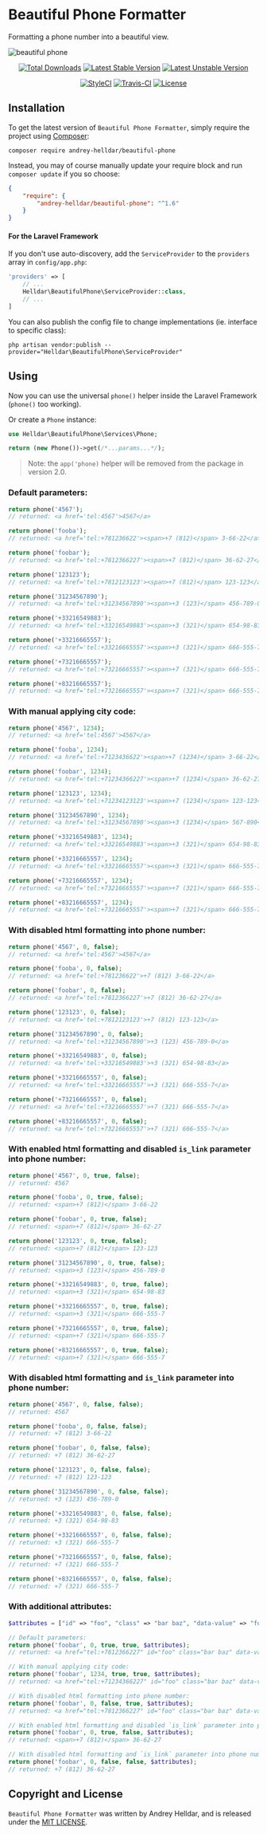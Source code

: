 # Beautiful Phone Formatter

Formatting a phone number into a beautiful view.

![beautiful phone](https://user-images.githubusercontent.com/10347617/66074886-f3b82c80-e562-11e9-80b1-ba731deba9f3.png)

<p align="center">
    <a href="https://packagist.org/packages/andrey-helldar/beautiful-phone"><img src="https://img.shields.io/packagist/dt/andrey-helldar/beautiful-phone.svg?style=flat-square" alt="Total Downloads" /></a>
    <a href="https://packagist.org/packages/andrey-helldar/beautiful-phone"><img src="https://poser.pugx.org/andrey-helldar/beautiful-phone/v/stable?format=flat-square" alt="Latest Stable Version" /></a>
    <a href="https://packagist.org/packages/andrey-helldar/beautiful-phone"><img src="https://poser.pugx.org/andrey-helldar/beautiful-phone/v/unstable?format=flat-square" alt="Latest Unstable Version" /></a>
</p>

<p align="center">
    <a href="https://styleci.io/repos/127879322"><img src="https://styleci.io/repos/127879322/shield" alt="StyleCI" /></a>
    <a href="https://travis-ci.org/andrey-helldar/beautiful-phone"><img src="https://travis-ci.org/andrey-helldar/beautiful-phone.svg?branch=master" alt="Travis-CI" /></a>
    <a href="LICENSE"><img src="https://poser.pugx.org/andrey-helldar/beautiful-phone/license?format=flat-square" alt="License" /></a>
</p>


## Installation

To get the latest version of `Beautiful Phone Formatter`, simply require the project using [Composer](https://getcomposer.org):

```
composer require andrey-helldar/beautiful-phone
```

Instead, you may of course manually update your require block and run `composer update` if you so choose:

```json
{
    "require": {
        "andrey-helldar/beautiful-phone": "^1.6"
    }
}
```


#### For the Laravel Framework
If you don't use auto-discovery, add the `ServiceProvider` to the `providers` array in `config/app.php`:

```php
'providers' => [
    // ...
    Helldar\BeautifulPhone\ServiceProvider::class,
    // ...
]
```

You can also publish the config file to change implementations (ie. interface to specific class):

```
php artisan vendor:publish --provider="Helldar\BeautifulPhone\ServiceProvider"
```


## Using

Now you can use the universal `phone()` helper inside the Laravel Framework (`phone()` too working).

Or create a `Phone` instance:
```php
use Helldar\BeautifulPhone\Services\Phone;

return (new Phone())->get(/*...params...*/);
```

> Note: the `app('phone)` helper will be removed from the package in version 2.0.


### Default parameters:

```php
return phone('4567');
// returned: <a href='tel:4567'>4567</a>

return phone('fooba');
// returned: <a href='tel:+781236622'><span>+7 (812)</span> 3-66-22</a>

return phone('foobar');
// returned: <a href='tel:+7812366227'><span>+7 (812)</span> 36-62-27</a>

return phone('123123');
// returned: <a href='tel:+7812123123'><span>+7 (812)</span> 123-123</a>

return phone('31234567890');
// returned: <a href='tel:+31234567890'><span>+3 (123)</span> 456-789-0</a>

return phone('+33216549883');
// returned: <a href='tel:+33216549883'><span>+3 (321)</span> 654-98-83</a>

return phone('+33216665557');
// returned: <a href='tel:+33216665557'><span>+3 (321)</span> 666-555-7</a>

return phone('+73216665557');
// returned: <a href='tel:+73216665557'><span>+7 (321)</span> 666-555-7</a>

return phone('+83216665557');
// returned: <a href='tel:+73216665557'><span>+7 (321)</span> 666-555-7</a>
```


### With manual applying city code:

```php
return phone('4567', 1234);
// returned: <a href='tel:4567'>4567</a>

return phone('fooba', 1234);
// returned: <a href='tel:+7123436622'><span>+7 (1234)</span> 3-66-22</a>

return phone('foobar', 1234);
// returned: <a href='tel:+71234366227'><span>+7 (1234)</span> 36-62-27</a>

return phone('123123', 1234);
// returned: <a href='tel:+71234123123'><span>+7 (1234)</span> 123-123</a>

return phone('31234567890', 1234);
// returned: <a href='tel:+31234567890'><span>+3 (1234)</span> 567-890</a>

return phone('+33216549883', 1234);
// returned: <a href='tel:+33216549883'><span>+3 (321)</span> 654-98-83</a>

return phone('+33216665557', 1234);
// returned: <a href='tel:+33216665557'><span>+3 (321)</span> 666-555-7</a>

return phone('+73216665557', 1234);
// returned: <a href='tel:+73216665557'><span>+7 (321)</span> 666-555-7</a>

return phone('+83216665557', 1234);
// returned: <a href='tel:+73216665557'><span>+7 (321)</span> 666-555-7</a>
```

### With disabled html formatting into phone number:

```php
return phone('4567', 0, false);
// returned: <a href='tel:4567'>4567</a>

return phone('fooba', 0, false);
// returned: <a href='tel:+781236622'>+7 (812) 3-66-22</a>

return phone('foobar', 0, false);
// returned: <a href='tel:+7812366227'>+7 (812) 36-62-27</a>

return phone('123123', 0, false);
// returned: <a href='tel:+7812123123'>+7 (812) 123-123</a>

return phone('31234567890', 0, false);
// returned: <a href='tel:+31234567890'>+3 (123) 456-789-0</a>

return phone('+33216549883', 0, false);
// returned: <a href='tel:+33216549883'>+3 (321) 654-98-83</a>

return phone('+33216665557', 0, false);
// returned: <a href='tel:+33216665557'>+3 (321) 666-555-7</a>

return phone('+73216665557', 0, false);
// returned: <a href='tel:+73216665557'>+7 (321) 666-555-7</a>

return phone('+83216665557', 0, false);
// returned: <a href='tel:+73216665557'>+7 (321) 666-555-7</a>
```

### With enabled html formatting and disabled `is_link` parameter into phone number:

```php
return phone('4567', 0, true, false);
// returned: 4567

return phone('fooba', 0, true, false);
// returned: <span>+7 (812)</span> 3-66-22

return phone('foobar', 0, true, false);
// returned: <span>+7 (812)</span> 36-62-27

return phone('123123', 0, true, false);
// returned: <span>+7 (812)</span> 123-123

return phone('31234567890', 0, true, false);
// returned: <span>+3 (123)</span> 456-789-0

return phone('+33216549883', 0, true, false);
// returned: <span>+3 (321)</span> 654-98-83

return phone('+33216665557', 0, true, false);
// returned: <span>+3 (321)</span> 666-555-7

return phone('+73216665557', 0, true, false);
// returned: <span>+7 (321)</span> 666-555-7

return phone('+83216665557', 0, true, false);
// returned: <span>+7 (321)</span> 666-555-7
```

### With disabled html formatting and `is_link` parameter into phone number:

```php
return phone('4567', 0, false, false);
// returned: 4567

return phone('fooba', 0, false, false);
// returned: +7 (812) 3-66-22

return phone('foobar', 0, false, false);
// returned: +7 (812) 36-62-27

return phone('123123', 0, false, false);
// returned: +7 (812) 123-123

return phone('31234567890', 0, false, false);
// returned: +3 (123) 456-789-0

return phone('+33216549883', 0, false, false);
// returned: +3 (321) 654-98-83

return phone('+33216665557', 0, false, false);
// returned: +3 (321) 666-555-7

return phone('+73216665557', 0, false, false);
// returned: +7 (321) 666-555-7

return phone('+83216665557', 0, false, false);
// returned: +7 (321) 666-555-7
```

### With additional attributes:

```php
$attributes = ["id" => "foo", "class" => "bar baz", "data-value" => "foo"];

// Default parameters:
return phone('foobar', 0, true, true, $attributes);
// returned: <a href="tel:+7812366227" id="foo" class="bar baz" data-value="foo"><span>+7 (812)</span> 36-62-27</a>

// With manual applying city code:
return phone('foobar', 1234, true, true, $attributes);
// returned: <a href="tel:+71234366227" id="foo" class="bar baz" data-value="foo"><span>+7 (1234)</span> 36-62-27</a>

// With disabled html formatting into phone number:
return phone('foobar', 0, false, true, $attributes);
// returned: <a href="tel:+7812366227" id="foo" class="bar baz" data-value="foo">+7 (812) 36-62-27</a>

// With enabled html formatting and disabled `is_link` parameter into phone number:
return phone('foobar', 0, true, false, $attributes);
// returned: <span>+7 (812)</span> 36-62-27

// With disabled html formatting and `is_link` parameter into phone number:
return phone('foobar', 0, false, false, $attributes);
// returned: +7 (812) 36-62-27
```


## Copyright and License

`Beautiful Phone Formatter` was written by Andrey Helldar, and is released under the [MIT LICENSE](LICENSE).
